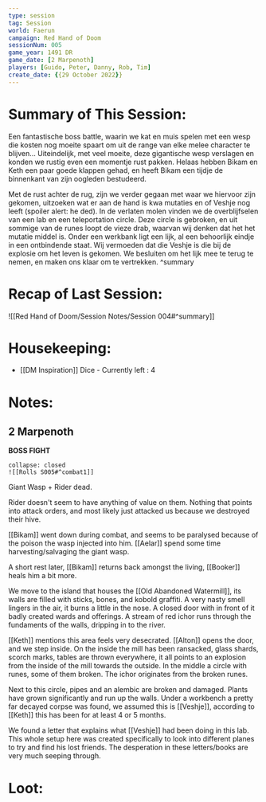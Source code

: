 ```yaml
---
type: session
tag: Session
world: Faerun
campaign: Red Hand of Doom
sessionNum: 005
game_year: 1491 DR
game_date: [2 Marpenoth]
players: [Guido, Peter, Danny, Rob, Tim]
create_date: {{29 October 2022}}
---
```




# Summary of This Session:
Een fantastische boss battle, waarin we kat en muis spelen met een wesp die kosten nog moeite spaart om uit de range van elke melee character te blijven...
Uiteindelijk, met veel moeite, deze gigantische wesp verslagen en konden we rustig even een momentje rust pakken. 
Helaas hebben Bikam en Keth een paar goede klappen gehad, en heeft Bikam een tijdje de binnenkant van zijn oogleden bestudeerd.

Met de rust achter de rug, zijn we verder gegaan met waar we hiervoor zijn gekomen, uitzoeken wat er aan de hand is kwa mutaties en of Veshje nog leeft (spoiler alert: he ded).
In de verlaten molen vinden we de overblijfselen van een lab en een teleportation circle. Deze circle is gebroken, en uit sommige van de runes loopt de vieze drab, waarvan wij denken dat het het mutatie middel is.
Onder een werkbank ligt een lijk, al een behoorlijk eindje in een ontbindende staat. Wij vermoeden dat die Veshje is die bij de explosie om het leven is gekomen.
We besluiten om het lijk mee te terug te nemen, en maken ons klaar om te vertrekken.
^summary

# Recap of Last Session:
![[Red Hand of Doom/Session Notes/Session 004#^summary]]

# Housekeeping:
- [[DM Inspiration]] Dice - Currently left : 4 
# Notes:
## 2 Marpenoth
**BOSS FIGHT**
```ad-combat
collapse: closed
![[Rolls S005#^combat1]]
```
Giant Wasp + Rider dead.

Rider doesn't seem to have anything of value on them. Nothing that points into attack orders, and most likely just attacked us because we destroyed their hive.

[[Bikam]] went down during combat, and seems to be paralysed because of the poison the wasp injected into him.
[[Aelar]] spend some time harvesting/salvaging the giant wasp.

A short rest later, [[Bikam]] returns back amongst the living, [[Booker]] heals him a bit more.

We move to the island that houses the [[Old Abandoned Watermill]], its walls are filled with sticks, bones, and kobold graffiti. A very nasty smell lingers in the air, it burns a little in the nose. A closed door with in front of it badly created wards and offerings. A stream of red ichor runs through the fundaments of the walls, dripping in to the river.

[[Keth]] mentions this area feels very desecrated. [[Alton]] opens the door, and we step inside.
On the inside the mill has been ransacked, glass shards, scorch marks, tables are thrown everywhere, it all points to an explosion from the inside of the mill towards the outside. 
In the middle a circle with runes, some of them broken. The ichor originates from the broken runes.

Next to this circle, pipes and an alembic are broken and damaged. Plants have grown significantly and run up the walls. 
Under a workbench a pretty far decayed corpse was found, we assumed this is [[Veshje]], according to [[Keth]] this has been for at least 4 or 5 months.

We found a letter that explains what [[Veshje]] had been doing in this lab. 
This whole setup here was created specifically to look into different planes to try and find his lost friends. The desperation in these letters/books are very much seeping through.
# Loot:
